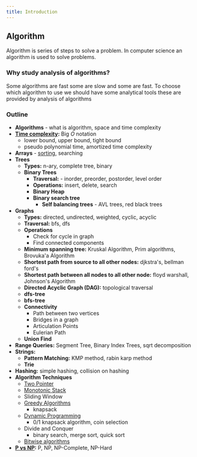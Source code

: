 ```yaml
---
title: Introduction
---
```


## Algorithm

Algorithm is series of steps to solve a problem.
In computer science an algorithm is used to solve problems.

### Why study analysis of algorithms?

Some algorithms are fast some are slow and some are fast.
To choose which algorithm to use we should have some analytical tools
these are provided by analysis of algorithms

### Outline

- **Algorithms** - what is algorithm, space and time complexity
- **[Time complexity](complexity-analysis.md):** Big $O$ notation
    - lower bound, upper bound, tight bound
    - pseudo polynomial time, amortized time complexity
- **Arrays** - [sorting](sorting/README.md), searching
- **Trees**
    - **Types:** n-ary, complete tree, binary
    - **Binary Trees**
        - **Traversal:** - inorder, preorder, postorder, level order
        - **Operations:** insert, delete, search
        - **Binary Heap**
        - **Binary search tree**
            - **Self balancing trees** - AVL trees, red black trees
- **Graphs**
    - **Types:** directed, undirected, weighted, cyclic, acyclic
    - **Traversal:** bfs, dfs
    - **Operations**
        - Check for cycle in graph
        - Find connected components
    - **Minimum spanning tree:** Kruskal Algorithm, Prim algorithms, Brovuka'a Algorithm
    - **Shortest path from source to all other nodes:** djkstra's, bellman ford's
    - **Shortest path between all nodes to all other node:** floyd warshall, Johnson's Algorithm
    - **Directed Acyclic Graph (DAG):** topological traversal
    - **dfs-tree**
    - **bfs-tree**
    - **Connectivity**
        - Path between two vertices
        - Bridges in a graph
        - Articulation Points
        - Eulerian Path
    - **Union Find**
- **Range Queries:** Segment Tree, Binary Index Trees, sqrt decomposition
- **Strings:**
    - **Pattern Matching:** KMP method, rabin karp method
    - **Trie**
- **Hashing:** simple hashing, collision on hashing
- **Algorithm Techniques**
    - [Two Pointer](techniques/two-pointer.md)
    - [Monotonic Stack](techniques/monotonic-stack.md)
    - Sliding Window
    - [Greedy Algorithms](techniques/greedy.md)
        - knapsack
    - [Dynamic Programming](techniques/dynamic-programming.md)
        - 0/1 knapsack algorithm, coin selection
    - Divide and Conquer
        - binary search, merge sort, quick sort
    - [Bitwise algorithms](techniques/bit-manipulation.md)
- **[P vs NP](p-np.md):** P, NP, NP-Complete, NP-Hard
